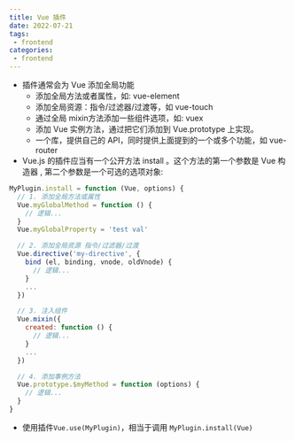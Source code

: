 ```yaml
---
title: Vue 插件
date: 2022-07-21
tags:
 - frontend
categories:
 - frontend
---
```


- 插件通常会为 Vue 添加全局功能
  - 添加全局方法或者属性，如: vue-element
  - 添加全局资源：指令/过滤器/过渡等，如 vue-touch
  - 通过全局 mixin方法添加一些组件选项，如: vuex
  - 添加 Vue 实例方法，通过把它们添加到 Vue.prototype 上实现。
  - 一个库，提供自己的 API，同时提供上面提到的一个或多个功能，如 vue-router
- Vue.js 的插件应当有一个公开方法 install 。这个方法的第一个参数是 Vue 构造器 , 第二个参数是一个可选的选项对象:

```js
MyPlugin.install = function (Vue, options) {
  // 1. 添加全局方法或属性
  Vue.myGlobalMethod = function () {
    // 逻辑...
  }
  Vue.myGlobalProperty = 'test val'

  // 2. 添加全局资源 指令/过滤器/过渡   
  Vue.directive('my-directive', {
    bind (el, binding, vnode, oldVnode) {
      // 逻辑...
    }
    ...
  })

  // 3. 注入组件
  Vue.mixin({
    created: function () {
      // 逻辑...
    }
    ...
  })

  // 4. 添加事例方法
  Vue.prototype.$myMethod = function (options) {
    // 逻辑...
  }
}
```

- 使用插件`Vue.use(MyPlugin)`，相当于调用 `MyPlugin.install(Vue)`
